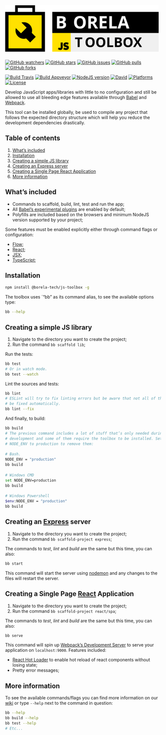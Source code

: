 <h1><img src="art/full-logo.svg" alt="borela-js-toolbox" height="150px"></h1>

[![GitHub watchers](https://img.shields.io/github/watchers/borela-tech/js-toolbox.svg?style=social)][watchers]
[![GitHub stars](https://img.shields.io/github/stars/borela-tech/js-toolbox.svg?style=social)][stars]
[![GitHub issues](https://img.shields.io/github/issues/borela-tech/js-toolbox.svg?style=social)][issues]
[![GitHub pulls](https://img.shields.io/github/issues-pr/borela-tech/js-toolbox.svg?style=social)][pulls]
[![GitHub forks](https://img.shields.io/github/forks/borela-tech/js-toolbox.svg?style=social)][forks]

[![Build Travis](https://img.shields.io/travis/borela-tech/js-toolbox.svg?style=flat-square&label=linux%20%26%20osx)][travis-build]
[![Build Appveyor](https://img.shields.io/appveyor/ci/borela/js-toolbox/master.svg?style=flat-square&label=windows)][appveyor-build]
[![NodeJS version](https://img.shields.io/badge/nodejs-%E2%89%A58.9-orange.svg?style=flat-square)][nodejs]
[![David](https://img.shields.io/david/borela-tech/js-toolbox.svg?style=flat-square)][david-dm]
[![Platforms](https://img.shields.io/badge/platforms-Windows%20%7C%20Linux%20%7C%20OSX-ff4081.svg?style=flat-square)][toolbox]
[![License](https://img.shields.io/badge/license-Apache%202.0-ba68c8.svg?style=flat-square)][toolbox]

Develop JavaScript apps/libraries with little to no configuration and still be
allowed to use all bleeding edge features available through  [Babel][babel] and
[Webpack][webpack].

This tool can be installed globally, be used to compile any project that follows
the expected directory structure which will help you reduce the development
dependencies drastically.

## Table of contents

1. [What’s included](#whats-included)
2. [Installation](#installation)
3. [Creating a simple JS library](#creating-a-simple-js-library)
4. [Creating an Express server](#Creating-an-express-server)
5. [Creating a Single Page React Application](#creating-a-single-page-react-application)
6. [More information](#more-information)

## What’s included

* Commands to scaffold, build, lint, test and run the app;
* All [Babel’s experimental plugins][experimental-plugins] are enabled by
  default;
* Polyfills are included based on the browsers and minimum NodeJS version
  supported by your project;

Some features must be enabled explicitly either through command flags or
configuration:

* [Flow][flow];
* [React][react];
* [JSX][jsx];
* [TypeScript][typescript];

## Installation

```sh
npm install @borela-tech/js-toolbox -g
```

The toolbox uses ´“bb” as its command alias, to see the available options
type:

```sh
bb --help
```

## Creating a simple JS library

1. Navigate to the directory you want to create the project;
2. Run the command `bb scaffold lib`;

Run the tests:

```sh
bb test
# Or in watch mode.
bb test --watch
```

Lint the sources and tests:

```sh
bb lint
# ESLint will try to fix linting errors but be aware that not all of them can
# be fixed automatically.
bb lint --fix
```

And finally, to build:

```sh
bb build
# The previous command includes a lot of stuff that’s only needed during
# development and some of them require the toolbox to be installed. Set
# NODE_ENV to production to remove them:

# Bash.
NODE_ENV = "production"
bb build

# Windows CMD
set NODE_ENV=production
bb build

# Windows Powershell
$env:NODE_ENV = "production"
bb build
```

## Creating an [Express][express] server

1. Navigate to the directory you want to create the project;
2. Run the command `bb scaffold-project express`;

The commands to *test*, *lint* and *build* are the same but this time, you can
also:

```sh
bb start
```

This command will start the server using [nodemon][nodemon] and any changes to
the files will restart the server.

## Creating a Single Page [React][react] Application

1. Navigate to the directory you want to create the project;
2. Run the command `bb scaffold-project react/spa`;

The commands to *test*, *lint* and *build* are the same but this time, you can
also:

```sh
bb serve
```

This command will spin up [Webpack’s Development Server][webpack-dev-server] to
serve your application on `localhost:9000`. Features included:

* [React Hot Loader][react-hot-loader] to enable hot reload of react components
  without losing state;
* Pretty error messages;

## More information

To see the available commands/flags you can find more information on our
[wiki][wiki] or type `--help` next to the command in question:

```sh
bb --help
bb build --help
bb test --help
# Etc...
```

[forks]: //github.com/borela-tech/js-toolbox/network/members
[issues]: //github.com/borela-tech/js-toolbox/issues
[pulls]: //github.com/borela-tech/js-toolbox/pulls
[stars]: //github.com/borela-tech/js-toolbox/stargazers
[watchers]: //github.com/borela-tech/js-toolbox/watchers
[wiki]: //github.com/borela-tech/js-toolbox/wiki

[babel]: //babeljs.io
[express]: //expressjs.com/
[flow]: //flow.org
[jsx]: //facebook.github.io/jsx/
[nodejs]: //nodejs.org
[nodemon]: //nodemon.io
[react]: //reactjs.org
[react-hot-loader]: //github.com/gaearon/react-hot-loader
[toolbox]: //github.com/borela-tech/js-toolbox
[typescript]: //www.typescriptlang.org
[webpack]: //webpack.js.org

[appveyor-build]: //ci.appveyor.com/project/borela/js-toolbox
[experimental-plugins]: //babeljs.io/docs/en/plugins#experimental
[david-dm]: //david-dm.org/borela-tech/js-toolbox
[travis-build]: //travis-ci.org/borela-tech/js-toolbox
[webpack-dev-server]: //webpack.js.org/configuration/dev-server/
